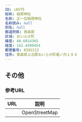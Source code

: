 ```yaml
---
ID: cAST5
総称: 稲荷神社
名称: 正一位稲荷神社
名称読み: null
別名: null
都道府県: 青森県
区域: おいらせ町
緯度: 40.6014365
経度: 141.4490454
郵便番号: 0392213
住所: 青森県上北郡おいらせ町堀ノ内１８４
---
```


## その他

### 参考URL

| URL | 説明          |
| --- | ------------- |
|     | OpenStreetMap |
